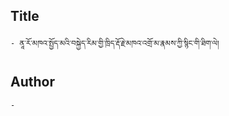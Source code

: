 ## Title
	- ནཱ་རོ་མཁའ་སྤྱོད་མའི་བསྐྱེད་རིམ་གྱི་ཁྲིད་རྡོ་རྗེ་མཁའ་འགྲོ་མ་རྣམས་ཀྱི་སྙིང་གི་ཐིག་ལེ།

## Author
	- 

